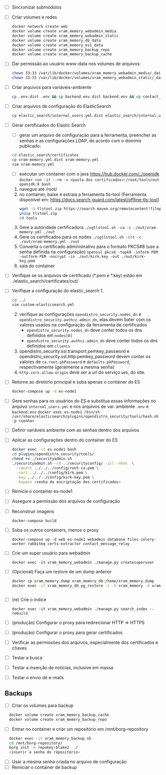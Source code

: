 - [ ] Sincronizar submódulos
- [ ] Criar volumes e redes
  ```bash
  docker network create web
  docker volume create xram_memory_webadmin_media
  docker volume create xram_memory_webadmin_static
  docker volume create xram_memory_db_data
  docker volume create xram_memory_es1_data
  docker volume create xram_memory_backup_repo
  docker volume create xram_memory_backup_cache
  ```
- [ ] Dar permissão ao usuário www-data nos volumes de arquivos:
  ```bash
  chown 33:33 /var/lib/docker/volumes/xram_memory_webadmin_media/_data/ -R
  chown 33:33 /var/lib/docker/volumes/xram_memory_webadmin_static/_data/ -R
  ```
- [ ] Criar arquivos para variáveis-ambiente
  ```bash
  cp .env.dist .env && cp backend.env.dist backend.env && cp contact_message_relay.env.dist contact_message_relay.env && cp ./proxy/.env.dist ./proxy/.env
  ```
- [ ] Criar arquivos de configuração do ElasticSearch
  ```bash
  cp elastic_search/internal_users.yml.dist elastic_search/internal_users.yml && cp elastic_search/custom-elasticsearch.yml.dist elastic_search/custom-elasticsearch.yml
  ```
- [ ] Gerar certificados do Elastic Search
   - [ ] gerar um arquivo de configuração para a ferramenta, preencher as senhas e as configurações LDAP, de acordo com o domínio publicado:
   ```bash
   cd elastic_search/certificates
   cp xram-memory.yml.dist xram-memory.yml
   vim xram-memory.yml
   ```
  - [ ] executar um container com o java https://hub.docker.com/_/openjdk
    `docker run -it --rm -v <pasta dos certificados>:/root/tools/out openjdk:8 bash`
  1. navegue até /root/
  2. no container, baixe e extraia a ferramenta tls-tool (Ferramenta disponível em: https://docs.search-guard.com/latest/offline-tls-tool)
      ```bash
      wget -O tlstool.zip https://search.maven.org/remotecontent?filepath=com/floragunn/search-guard-tlstool/1.7/search-guard-tlstool-1.7.zip
      unzip tlstool.zip
      cd tools
      ```
  3. Gere a autoridade certificadora
    `./sgtlstool.sh -ca -c ./out/xram-memory.yml ./out`
  4. Gere os certificados para os nodes
    `./sgtlstool.sh -crt -c ./out/xram-memory.yml ./out`
  5. Converta o certificado administrativo para o formato PKCS#8 (use a senha definida na configuração)
    `openssl pkcs8 -topk8 -inform PEM -outform PEM -nocrypt -in ./out/kirk.key -out ./out/kirk-key.pem`
  6. saia do container
- [ ] Verifique se os arquivos de certificado (*.pem e *.key) estão em ./elastic_search/certificates/out/
- [ ] Verifique a configuração do elastic_search
   1.
   ```bash
   cd ../
   vim custom-elasticsearch.yml
   ```
   2. verifique as configurações `opendistro_security.nodes_dn` e `opendistro_security.authcz.admin_dn`,
      elas devem bater com os valores usados na configuração da ferramenta de certificados
      - `opendistro_security.nodes_dn` deve conter todos os dns definidos em `nodes[0]`
      - `opendistro_security.authcz.admin_dn` deve conter todos os dns definidos em `clients`
   3. opendistro_security.ssl.transport.pemkey_password e opendistro_security.ssl.http.pemkey_password
      devem conter os valores de `ca.root.pkPassword` e `defaults.pkPassword`, respectivamente
      (geralmente a mesma senha)
   4. `http.cors.allow-origin` deve ser a url do serviço `web`, do site.

- [ ] Retorne ao diretório principal e suba apenas o container do ES
   ```bash
   docker-compose up -d es-node1
   ```
- [ ] Gere senhas para os usuários do ES e substitua essas informações no arquivo
   `internal_users.yml` e nos arquivos de var. ambiente `.env` e `backend.env`
  `docker exec es-node1 /bin/sh /usr/share/elasticsearch/plugins/opendistro_security/tools/hash.sh -p <senha>`
- [ ] Definir variáveis ambiente com as senhas dentro dos arquivos
- [ ] Aplicar as configurações dentro do container do ES
  ```bash
  docker exec -it es-node1 bash
  cd plugins/opendistro_security/tools/
  chmod +x ./securityadmin.sh
  ./securityadmin.sh -cd ../securityconfig/ -icl -nhnv  \
    -cacert ../../../config/root-ca.pem \
    -cert ../../../config/kirk.pem \
    -key ../../../config/kirk-key.pem \
    -kspass <senha de encriptação dos certificados>

   ```
- [ ] Reinicie o container es-node1
- [ ] Assegure a permissão dos arquivos de configuração
- [ ] Reconstruir imagens
  ```
  docker-compose build
  ```

- [ ] Suba os outros containers, menos o proxy
  ```
  docker-compose up -d web es-node1 webadmin database files celery-worker rabbitmq certs-extractor contact_message_relay
  ```
- [ ] Crie um super usuário para webadmin
  ```
  docker exec -it xram_memory_webadmin ./manage.py createsuperuser

- [ ] (Opcional) Faça um restore de um dump anterior
   ```bash
   docker cp xram_memory.dump xram_memory_db:/home/xram_memory.dump
   docker exec -it xram_memory_db pg_restore -c -U xram_memory -d xram_memory /home/xram_memory.dump

   ```
  ```
- [ ] (re) Crie o índice
  ```
  docker exec -it xram_memory_webadmin ./manage.py search_index --rebuild
  ```
- [ ] (produção) Configurar o proxy para redirecionar HTTP => HTTPS
- [ ] (produção) Configurar o proxy para gerar certificados

- [ ] Verificar as permissões dos arquivos, especialmente dos certificados e chaves

- [ ] Testar a busca
- [ ] Testar a inserção de notícias, inclusive em massa
- [ ] Testar o envio de e-mails

## Backups
- [ ] Criar os volumes para backup
```bash
  docker volume create xram_memory_backup_cache
  docker volume create xram_memory_backup_repo
```

- [ ] Entrar no container e criar um repositório em /mnt/borg-repository
```bash
  docker exec -it xram_memory_backup sh
  cd /mnt/borg-repository/
  borg init -e repokey-blake2  ./
  <inserir a senha do repositório>
```
- [ ] Usar a mesma senha criada no arquivo de configuração
- [ ] Reiniciar o container de backup